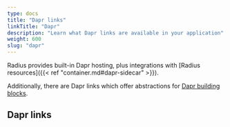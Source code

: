 ```yaml
---
type: docs
title: "Dapr links"
linkTitle: "Dapr"
description: "Learn what Dapr links are available in your application"
weight: 600
slug: "dapr"
---
```


Radius provides built-in Dapr hosting, plus integrations with [Radius resources]({{< ref "container.md#dapr-sidecar" >}}).

Additionally, there are Dapr links which offer abstractions for [Dapr building blocks](https://docs.dapr.io/developing-applications/building-blocks/).

## Dapr links

